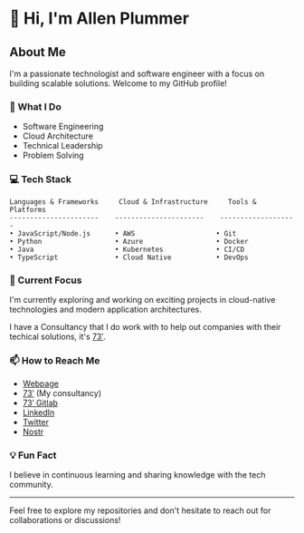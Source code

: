 # 👋 Hi, I'm Allen Plummer

## About Me
I'm a passionate technologist and software engineer with a focus on building scalable solutions. Welcome to my GitHub profile!

### 🔭 What I Do
- Software Engineering
- Cloud Architecture
- Technical Leadership
- Problem Solving

### 💻 Tech Stack
```text
Languages & Frameworks     Cloud & Infrastructure     Tools & Platforms
----------------------    ----------------------    -------------------
• JavaScript/Node.js      • AWS                    • Git
• Python                  • Azure                  • Docker
• Java                    • Kubernetes             • CI/CD
• TypeScript              • Cloud Native           • DevOps
```

### 🌱 Current Focus
I'm currently exploring and working on exciting projects in cloud-native technologies and modern application architectures. 

I have a Consultancy that I do work with to help out companies with their techical solutions, it's [73′](https://73prime.io).

### 📫 How to Reach Me
- [Webpage](https://ahplummer.com)
- [73′](https://73prime.io) (My consultancy)
- [73′ Gitlab](https://gitlab.com/73prime)
- [LinkedIn](https://www.linkedin.com/in/ahplummer/)
- [Twitter](https://twitter.com/ahplummer)
- [Nostr](https://njump.me/npub1vyxdvsqp06ujglfvneew4kyvv2yr8xk9tk52jmrea7eucrk5dj5qprdegr)

### 💡 Fun Fact
I believe in continuous learning and sharing knowledge with the tech community.

---
Feel free to explore my repositories and don't hesitate to reach out for collaborations or discussions! 